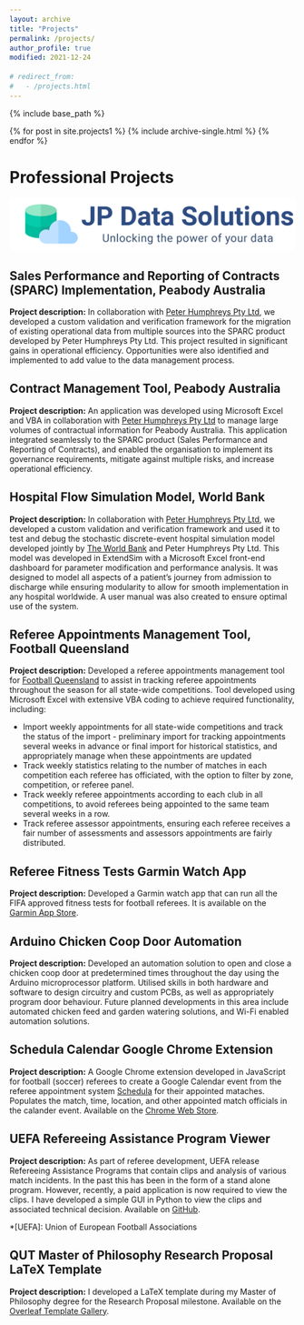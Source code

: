 ```yaml
---
layout: archive
title: "Projects"
permalink: /projects/
author_profile: true
modified: 2021-12-24

# redirect_from: 
#   - /projects.html
---
```


{% include base_path %}


{% for post in site.projects1 %}
  {% include archive-single.html %}
{% endfor %}

# Professional Projects

![Logo](/images/Logo1.png)

<!-- <img src="/images/Logo1.png" width="200" height="100"> -->

## Sales Performance and Reporting of Contracts (SPARC) Implementation, Peabody Australia
**Project description:** In collaboration with [Peter Humphreys Pty Ltd](http://www.peterhumphreys.net/), we developed a custom validation and verification framework for the migration of existing operational data from multiple sources into the SPARC product developed by Peter Humphreys Pty Ltd. This project resulted in significant gains in operational efficiency. Opportunities were also identified and implemented to add value to the data management process.

## Contract Management Tool, Peabody Australia
**Project description:** An application was developed using Microsoft Excel and VBA in collaboration with [Peter Humphreys Pty Ltd](http://www.peterhumphreys.net/) to manage large volumes of contractual information for Peabody Australia. This application integrated seamlessly to the SPARC product (Sales Performance and Reporting of Contracts), and enabled the organisation to implement its governance requirements, mitigate against multiple risks, and increase operational efficiency.

## Hospital Flow Simulation Model, World Bank
**Project description:** In collaboration with [Peter Humphreys Pty Ltd](http://www.peterhumphreys.net/), we developed a custom validation and verification framework and used it to test and debug the stochastic discrete-event hospital simulation model developed jointly by [The World Bank](https://www.worldbank.org/) and Peter Humphreys Pty Ltd. This model was developed in ExtendSim with a Microsoft Excel front-end dashboard for parameter modification and performance analysis. It was designed to model all aspects of a patient’s journey from admission to discharge while ensuring modularity to allow for smooth implementation in any hospital worldwide. A user manual was also created to ensure optimal use of the system.

## Referee Appointments Management Tool, Football Queensland
**Project description:** Developed a referee appointments management tool for [Football Queensland](https://footballqueensland.com.au/) to assist in tracking referee appointments throughout the season for all state-wide competitions. Tool developed using Microsoft Excel with extensive VBA coding to achieve required functionality, including:
*	Import weekly appointments for all state-wide competitions and track the status of the import - preliminary import for tracking appointments several weeks in advance or final import for historical statistics, and appropriately manage when these appointments are updated
*	Track weekly statistics relating to the number of matches in each competition each referee has officiated, with the option to filter by zone, competition, or referee panel.
*	Track weekly referee appointments according to each club in all competitions, to avoid referees being appointed to the same team several weeks in a row. 
*	Track referee assessor appointments, ensuring each referee receives a fair number of assessments and assessors appointments are fairly distributed. 


## Referee Fitness Tests Garmin Watch App
**Project description:** Developed a Garmin watch app that can run all the FIFA approved fitness tests for football referees. It is available on the [Garmin App Store](https://apps.garmin.com/en-US/apps/93e0e777-9dbf-4e46-b1d8-91d7a70e52e8).

## Arduino Chicken Coop Door Automation
**Project description:** Developed an automation solution to open and close a chicken coop door at predetermined times throughout the day using the Arduino microprocessor platform. Utilised skills in both hardware and software to design circuitry and custom PCBs, as well as appropriately program door behaviour. Future planned developments in this area include automated chicken feed and garden watering solutions, and Wi-Fi enabled automation solutions.  

## Schedula Calendar Google Chrome Extension
**Project description:** A Google Chrome extension developed in JavaScript for football (soccer) referees to create a Google Calendar event from the referee appointment system [Schedula](https://www.schedula.com.au/) for their appointed mataches. Populates the match, time, location, and other appointed match officials in the calander event. Available on the [Chrome Web Store](https://chrome.google.com/webstore/detail/schedula-calendar/kgdeoimicejbagodibjcagiibdppbjhb).


## UEFA Refereeing Assistance Program Viewer
**Project description:** As part of referee development, UEFA release Refereeing Assistance Programs that contain clips and analysis of various match incidents. In the past this has been in the form of a stand alone program. However, recently, a paid application is now required to view the clips. I have developed a simple GUI in Python to view the clips and associated technical decision. Available on [GitHub](https://github.com/jack-powers/UEFA-RAP-Viewer).

*[UEFA]: Union of European Football Associations


##  QUT Master of Philosophy Research Proposal LaTeX Template
**Project description:** I developed a LaTeX template during my Master of Philosophy degree for the Research Proposal milestone. Available on the [Overleaf Template Gallery](https://www.overleaf.com/latex/templates/queensland-university-of-technology-qut-mphil-research-proposal/cbmfdbxqnssy).
